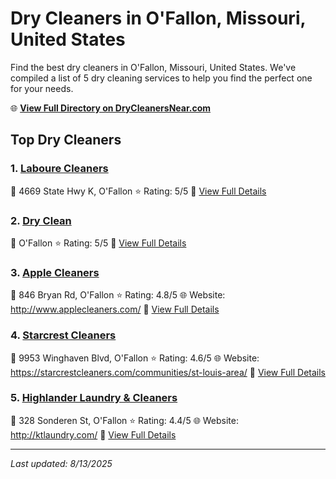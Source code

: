 # Dry Cleaners in O'Fallon, Missouri, United States

Find the best dry cleaners in O'Fallon, Missouri, United States. We've compiled a list of 5 dry cleaning services to help you find the perfect one for your needs.

🌐 **[View Full Directory on DryCleanersNear.com](https://drycleanersnear.com/city/US/Missouri/O'Fallon)**

## Top Dry Cleaners

### 1. [Laboure Cleaners](https://drycleanersnear.com/dryCleaner/686f1ecd1cef475d4de83e34/laboure-cleaners)
📍 4669 State Hwy K, O'Fallon
⭐ Rating: 5/5
🔗 [View Full Details](https://drycleanersnear.com/dryCleaner/686f1ecd1cef475d4de83e34/laboure-cleaners)

### 2. [Dry Clean](https://drycleanersnear.com/dryCleaner/686f1ef91cef475d4de83f8a/dry-clean)
📍 O'Fallon
⭐ Rating: 5/5
🔗 [View Full Details](https://drycleanersnear.com/dryCleaner/686f1ef91cef475d4de83f8a/dry-clean)

### 3. [Apple Cleaners](https://drycleanersnear.com/dryCleaner/686f1ed51cef475d4de83e74/apple-cleaners)
📍 846 Bryan Rd, O'Fallon
⭐ Rating: 4.8/5
🌐 Website: http://www.applecleaners.com/
🔗 [View Full Details](https://drycleanersnear.com/dryCleaner/686f1ed51cef475d4de83e74/apple-cleaners)

### 4. [Starcrest Cleaners](https://drycleanersnear.com/dryCleaner/686f1ed91cef475d4de83e93/starcrest-cleaners)
📍 9953 Winghaven Blvd, O'Fallon
⭐ Rating: 4.6/5
🌐 Website: https://starcrestcleaners.com/communities/st-louis-area/
🔗 [View Full Details](https://drycleanersnear.com/dryCleaner/686f1ed91cef475d4de83e93/starcrest-cleaners)

### 5. [Highlander Laundry & Cleaners](https://drycleanersnear.com/dryCleaner/686f1eb11cef475d4de83c04/highlander-laundry-cleaners)
📍 328 Sonderen St, O'Fallon
⭐ Rating: 4.4/5
🌐 Website: http://ktlaundry.com/
🔗 [View Full Details](https://drycleanersnear.com/dryCleaner/686f1eb11cef475d4de83c04/highlander-laundry-cleaners)


---

*Last updated: 8/13/2025*
